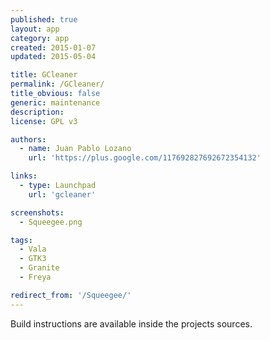 ```yaml
---
published: true
layout: app
category: app
created: 2015-01-07
updated: 2015-05-04

title: GCleaner
permalink: /GCleaner/
title_obvious: false
generic: maintenance
description:
license: GPL v3

authors:
  - name: Juan Pablo Lozano
    url: 'https://plus.google.com/117692827692672354132'

links:
  - type: Launchpad
    url: 'gcleaner'

screenshots:
  - Squeegee.png

tags:
  - Vala
  - GTK3
  - Granite
  - Freya

redirect_from: '/Squeegee/'
---
```


Build instructions are available inside the projects sources.
